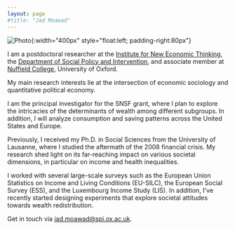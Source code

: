 ```yaml
---
layout: page
#title: "Jad Moawad"
---
```


![Photo](/assets/picture_1.jpg){:width="400px" style="float:left; padding-right:80px"}

I am a postdoctoral researcher at the [Institute for New Economic Thinking](https://www.inet.ox.ac.uk/), the [Department of Social Policy and Intervention](https://www.spi.ox.ac.uk/), and associate member at [Nuffield College](https://www.nuffield.ox.ac.uk), University of Oxford.

My main research interests lie at the intersection of economic sociology and quantitative political economy.

I am the principal investigator for the SNSF grant, where I plan to explore the intricacies of the determinants of wealth among different subgroups. In addition, I will analyze consumption and saving patterns across the United States and Europe.

Previously, I received my Ph.D. in Social Sciences from the University of Lausanne, where I studied the aftermath of the 2008 financial crisis. My research shed light on its far-reaching impact on various societal dimensions, in particular on income and health inequalities.

I worked with several large-scale surveys such as the European Union Statistics on Income and Living Conditions (EU-SILC), the European Social Survey (ESS), and the Luxembourg Income Study (LIS). In addition, I've recently started designing experiments that explore societal attitudes towards wealth redistribution.

Get in touch via [jad.moawad@spi.ox.ac.uk](mailto:jad.moawad@spi.ox.ac.uk). 
